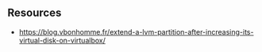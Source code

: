 ## Resources

- https://blog.vbonhomme.fr/extend-a-lvm-partition-after-increasing-its-virtual-disk-on-virtualbox/